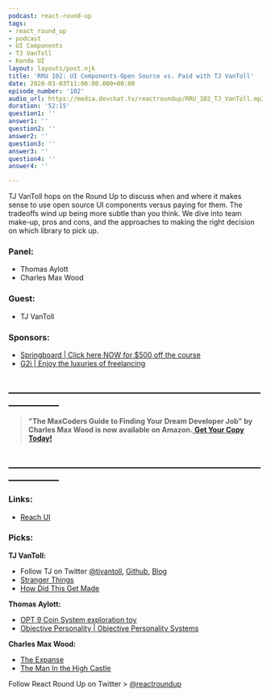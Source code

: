 ```yaml
---
podcast: react-round-up
tags:
- react_round_up
- podcast
- UI Components
- TJ VanToll
- Kendo UI
layout: layouts/post.njk
title: 'RRU 102: UI Components-Open Source vs. Paid with TJ VanToll'
date: 2020-03-03T11:00:00.000+00:00
episode_number: '102'
audio_url: https://media.devchat.tv/reactroundup/RRU_102_TJ_VanToll.mp3
duration: '52:15'
question1: ''
answer1: ''
question2: ''
answer2: ''
question3: ''
answer3: ''
question4: ''
answer4: ''

---
```

TJ VanToll hops on the Round Up to discuss when and where it makes sense to use open source  UI components versus paying for them. The tradeoffs wind up being more subtle than you think. We dive into team make-up, pros and cons, and the approaches to making the right decision on which library to pick up.

### **Panel:**

* Thomas Aylott
* Charles Max Wood

### **Guest:**

* TJ VanToll

### **Sponsors:**

* [Springboard | Click here NOW for $500 off the course](https://www.springboard.com/workshops/software-engineering-career-track/?utm_source=devchat&utm_medium=podcast&utm_campaign=reactroundup)
* [G2i | Enjoy the luxuries of freelancing](https://www.g2i.co/?utm_source=React_Roundup&utm_medium=Podcast&utm_campaign=DevCha)

## **____________________________________________________________**

> **"The MaxCoders Guide to Finding Your Dream Developer Job" by Charles Max Wood is now available on Amazon.**[ **Get Your Copy Today!**](https://www.amazon.com/gp/product/B081MBL5C9/ref=as_li_ss_tl?ie=UTF8&linkCode=sl1&tag=devchattv-20&linkId=9d61363241636e2546ef46abba198746&language=en_US)

## **____________________________________________________________**

### **Links:**

* [Reach UI](https://reacttraining.com/reach-ui/)

### **Picks:**

**TJ VanToll:**

* Follow TJ on Twitter [@tjvantoll](https://twitter.com/tjvantoll?lang=en), [Github](https://github.com/tjvantoll/), [Blog](https://www.tjvantoll.com/ )
* [Stranger Things](https://www.netflix.com/title/80057281)
* [How Did This Get Made](http://www.earwolf.com/show/how-did-this-get-made/)

**Thomas Aylott:**

* [OPT 9 Coin System exploration toy](https://opdex.app/#?type%5B%5D=Dx/Ox)
* [Objective Personality | Objective Personality Systems](https://www.objectivepersonality.com/objective-personality-system)

**Charles Max Wood:**

* [The Expanse](https://www.amazon.com/The-Expanse-Season-1/dp/B018BZ3SCM/ref=as_li_ss_tl?ie=UTF8&linkCode=sl1&tag=devchattv-20&linkId=e52ec213b2ed2a28b3b699011b85b8e0&language=en_US)
* [The Man In the High Castle](https://www.amazon.com/End-of-the-World/dp/B00RSGIVVO/ref=as_li_ss_tl?crid=1SAOYINTJKO16&keywords=man+in+the+high+castle+season+1&qid=1582131774&s=instant-video&sprefix=man+in+the+,instant-video,191&sr=1-1&linkCode=sl1&tag=devchattv-20&linkId=ebfbb57909770ea3e5b481d9c41b15a9&language=en_US)

Follow React Round Up on Twitter > [@reactroundup](https://twitter.com/reactroundup)
